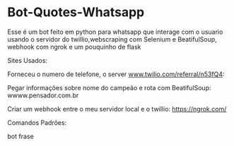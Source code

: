 # Bot-Quotes-Whatsapp
Esse é um bot feito em python para whatsapp que interage com o usuario usando o servidor do twillio,webscraping com Selenium e BeatifulSoup, webhook com ngrok e um pouquinho de flask

Sites Usados: 

Forneceu o numero de telefone, o server
www.twilio.com/referral/n53fQ4:

Pegar informações sobre nome do campeão e rota com BeatifulSoup:
wwww.pensador.com.br

Criar um webhook entre o meu servidor local e o twillio: https://ngrok.com/

Comandos Padrões:

bot frase

